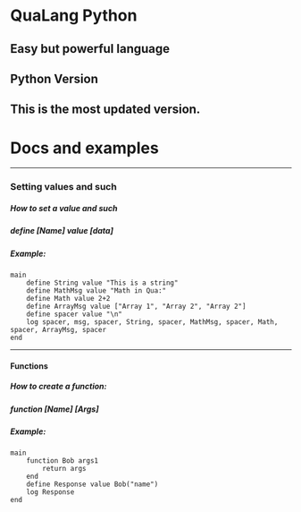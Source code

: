 # **QuaLang Python**
## Easy but powerful language
## Python Version
## This is the most updated version.


# **Docs and examples**

***

### **Setting values and such**

##### How to set a value and such
##### define [Name] value [data]

##### Example:

###
###
````
main
    define String value "This is a string"
    define MathMsg value "Math in Qua:"
    define Math value 2+2
    define ArrayMsg value ["Array 1", "Array 2", "Array 2"]
    define spacer value "\n"
    log spacer, msg, spacer, String, spacer, MathMsg, spacer, Math, spacer, ArrayMsg, spacer
end
````

***
#### **Functions**

##### How to create a function:


##### function [Name] [Args]
##### Example: 
###
###
````
main
    function Bob args1
        return args
    end
    define Response value Bob("name")
    log Response
end
````



